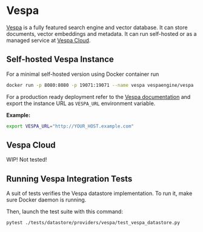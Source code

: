 # Vespa

[Vespa](https://vespa.ai/) is a fully featured search engine and vector database. It can store documents, vector embeddings and metadata. It can run self-hosted or as a managed service at [Vespa Cloud](https://cloud.vespa.ai/). 

## Self-hosted Vespa Instance

For a minimal self-hosted version using Docker container run

```bash
docker run -p 8080:8080 -p 19071:19071 --name vespa vespaengine/vespa
```

For a production ready deployment refer to the [Vespa documentation](https://docs.vespa.ai/) and export the instance URL as `VESPA_URL` environment variable.

**Example:**

```bash
export VESPA_URL="http://YOUR_HOST.example.com"
```

## Vespa Cloud

WIP! Not tested!

## Running Vespa Integration Tests

A suit of tests verifies the Vespa datastore implementation. To run it, make sure Docker daemon is running.

Then, launch the test suite with this command:

```bash
pytest ./tests/datastore/providers/vespa/test_vespa_datastore.py
```
